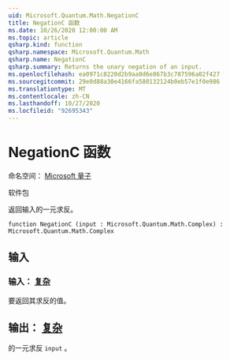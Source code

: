 ```yaml
---
uid: Microsoft.Quantum.Math.NegationC
title: NegationC 函数
ms.date: 10/26/2020 12:00:00 AM
ms.topic: article
qsharp.kind: function
qsharp.namespace: Microsoft.Quantum.Math
qsharp.name: NegationC
qsharp.summary: Returns the unary negation of an input.
ms.openlocfilehash: ea0971c8220d2b9aa0d6e867b3c787596a02f427
ms.sourcegitcommit: 29e0d88a30e4166fa580132124b0eb57e1f0e986
ms.translationtype: MT
ms.contentlocale: zh-CN
ms.lasthandoff: 10/27/2020
ms.locfileid: "92695343"
---
```

# <a name="negationc-function"></a>NegationC 函数

命名空间： [Microsoft 量子](xref:Microsoft.Quantum.Math)

软件包 [](https://nuget.org/packages/)


返回输入的一元求反。

```qsharp
function NegationC (input : Microsoft.Quantum.Math.Complex) : Microsoft.Quantum.Math.Complex
```


## <a name="input"></a>输入

### <a name="input--complex"></a>输入： [复杂](xref:Microsoft.Quantum.Math.Complex)

要返回其求反的值。



## <a name="output--complex"></a>输出： [复杂](xref:Microsoft.Quantum.Math.Complex)

的一元求反 `input` 。